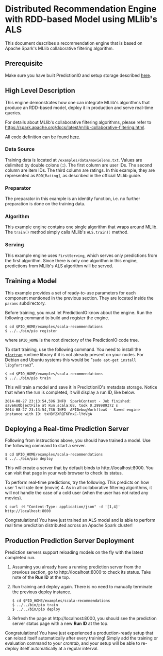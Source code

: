 Distributed Recommendation Engine with RDD-based Model using MLlib's ALS
========================================================================

This document describes a recommendation engine that is based on Apache Spark's
MLlib collaborative filtering algorithm.


Prerequisite
------------

Make sure you have built PredictionIO and setup storage described
[here](/README.md).


High Level Description
----------------------

This engine demonstrates how one can integrate MLlib's algorithms that produce
an RDD-based model, deploy it in production and serve real-time queries.

For details about MLlib's collaborative filtering algorithms, please refer to
https://spark.apache.org/docs/latest/mllib-collaborative-filtering.html.

All code definition can be found [here](src/main/scala/Run.scala).


### Data Source

Training data is located at `/examples/data/movielens.txt`. Values are delimited
by double colons (::). The first column are user IDs. The second column are item
IDs. The third column are ratings. In this example, they are represented as
`RDD[Rating]`, as described in the official MLlib guide.


### Preparator

The preparator in this example is an identity function, i.e. no further
preparation is done on the training data.


### Algorithm

This example engine contains one single algorithm that wraps around MLlib. The
`train()` method simply calls MLlib's `ALS.train()` method.


### Serving

This example engine uses `FirstServing`, which serves only predictions from the
first algorithm. Since there is only one algorithm in this engine, predictions
from MLlib's ALS algorithm will be served.


Training a Model
----------------

This example provides a set of ready-to-use parameters for each component
mentioned in the previous section. They are located inside the `params`
subdirectory.

Before training, you must let PredictionIO know about the engine. Run the
following command to build and register the engine.
```
$ cd $PIO_HOME/examples/scala-recommendations
$ ../../bin/pio register
```
where `$PIO_HOME` is the root directory of the PredictionIO code tree.

To start training, use the following command. You need to install the
[`gfortran`](https://github.com/mikiobraun/jblas/wiki/Missing-Libraries)
runtime library if it is not already present on your nodes. For Debian and
Ubuntu systems this would be "`sudo apt-get install libgfortran3`".
```
$ cd $PIO_HOME/examples/scala-recommendations
$ ../../bin/pio train
```
This will train a model and save it in PredictionIO's metadata storage. Notice
that when the run is completed, it will display a run ID, like below.
```
2014-08-27 23:13:54,596 INFO  SparkContext - Job finished: saveAsObjectFile at Run.scala:68, took 0.299989372 s
2014-08-27 23:13:54,736 INFO  APIDebugWorkflow$ - Saved engine instance with ID: txHBY2XRQTKFnxC-lYoVgA
```


Deploying a Real-time Prediction Server
---------------------------------------

Following from instructions above, you should have trained a model. Use the
following command to start a server.
```
$ cd $PIO_HOME/examples/scala-recommendations
$ ../../bin/pio deploy
```
This will create a server that by default binds to http://localhost:8000. You
can visit that page in your web browser to check its status.

To perform real-time predictions, try the following. This predicts on how user 1 will rate item (movie) 4. As in all collaborative filtering algorithms, it will not handle the case of a cold user (when the user has not rated any movies).
```
$ curl -H "Content-Type: application/json" -d '[1,4]' http://localhost:8000
```
Congratulations! You have just trained an ALS model and is able to perform real
time prediction distributed across an Apache Spark cluster!


Production Prediction Server Deployment
---------------------------------------

Prediction servers support reloading models on the fly with the latest completed
run.

1.  Assuming you already have a running prediction server from the previous
    section, go to http://localhost:8000 to check its status. Take note of the
    **Run ID** at the top.

2.  Run training and deploy again. There is no need to manually terminate the previous deploy instance.

    ```
    $ cd $PIO_HOME/examples/scala-recommendations
    $ ../../bin/pio train
    $ ../../bin/pio deploy
    ```

3.  Refresh the page at http://localhost:8000, you should see the prediction
    server status page with a new **Run ID** at the top.

Congratulations! You have just experienced a production-ready setup that can
reload itself automatically after every training! Simply add the training or
evaluation command to your *crontab*, and your setup will be able to re-deploy
itself automatically at a regular interval.
